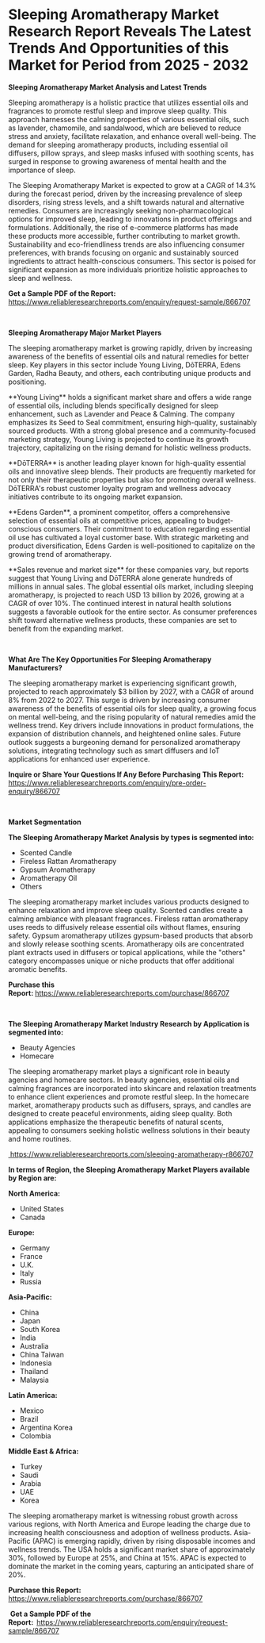 <p><h1>Sleeping Aromatherapy Market Research Report Reveals The Latest Trends And Opportunities of this Market for Period from 2025 - 2032</h1></p><p><strong>Sleeping Aromatherapy Market Analysis and Latest Trends</strong></p>
<p><p>Sleeping aromatherapy is a holistic practice that utilizes essential oils and fragrances to promote restful sleep and improve sleep quality. This approach harnesses the calming properties of various essential oils, such as lavender, chamomile, and sandalwood, which are believed to reduce stress and anxiety, facilitate relaxation, and enhance overall well-being. The demand for sleeping aromatherapy products, including essential oil diffusers, pillow sprays, and sleep masks infused with soothing scents, has surged in response to growing awareness of mental health and the importance of sleep.</p><p>The Sleeping Aromatherapy Market is expected to grow at a CAGR of 14.3% during the forecast period, driven by the increasing prevalence of sleep disorders, rising stress levels, and a shift towards natural and alternative remedies. Consumers are increasingly seeking non-pharmacological options for improved sleep, leading to innovations in product offerings and formulations. Additionally, the rise of e-commerce platforms has made these products more accessible, further contributing to market growth. Sustainability and eco-friendliness trends are also influencing consumer preferences, with brands focusing on organic and sustainably sourced ingredients to attract health-conscious consumers. This sector is poised for significant expansion as more individuals prioritize holistic approaches to sleep and wellness.</p></p>
<p><strong>Get a Sample PDF of the Report:&nbsp;</strong> <a href="https://www.reliableresearchreports.com/enquiry/request-sample/866707?utm_campaign=2202&utm_medium=2&utm_source=Github&utm_content=ia&utm_term=15042025&utm_id=sleeping-aromatherapy">https://www.reliableresearchreports.com/enquiry/request-sample/866707</a></p>
<p>&nbsp;</p>
<p><strong>Sleeping Aromatherapy Major Market Players</strong></p>
<p><p>The sleeping aromatherapy market is growing rapidly, driven by increasing awareness of the benefits of essential oils and natural remedies for better sleep. Key players in this sector include Young Living, DōTERRA, Edens Garden, Radha Beauty, and others, each contributing unique products and positioning.</p><p>**Young Living** holds a significant market share and offers a wide range of essential oils, including blends specifically designed for sleep enhancement, such as Lavender and Peace & Calming. The company emphasizes its Seed to Seal commitment, ensuring high-quality, sustainably sourced products. With a strong global presence and a community-focused marketing strategy, Young Living is projected to continue its growth trajectory, capitalizing on the rising demand for holistic wellness products.</p><p>**DōTERRA** is another leading player known for high-quality essential oils and innovative sleep blends. Their products are frequently marketed for not only their therapeutic properties but also for promoting overall wellness. DōTERRA's robust customer loyalty program and wellness advocacy initiatives contribute to its ongoing market expansion.</p><p>**Edens Garden**, a prominent competitor, offers a comprehensive selection of essential oils at competitive prices, appealing to budget-conscious consumers. Their commitment to education regarding essential oil use has cultivated a loyal customer base. With strategic marketing and product diversification, Edens Garden is well-positioned to capitalize on the growing trend of aromatherapy.</p><p>**Sales revenue and market size** for these companies vary, but reports suggest that Young Living and DōTERRA alone generate hundreds of millions in annual sales. The global essential oils market, including sleeping aromatherapy, is projected to reach USD 13 billion by 2026, growing at a CAGR of over 10%. The continued interest in natural health solutions suggests a favorable outlook for the entire sector. As consumer preferences shift toward alternative wellness products, these companies are set to benefit from the expanding market.</p></p>
<p>&nbsp;</p>
<p><strong>What Are The Key Opportunities For Sleeping Aromatherapy Manufacturers?</strong></p>
<p><p>The sleeping aromatherapy market is experiencing significant growth, projected to reach approximately $3 billion by 2027, with a CAGR of around 8% from 2022 to 2027. This surge is driven by increasing consumer awareness of the benefits of essential oils for sleep quality, a growing focus on mental well-being, and the rising popularity of natural remedies amid the wellness trend. Key drivers include innovations in product formulations, the expansion of distribution channels, and heightened online sales. Future outlook suggests a burgeoning demand for personalized aromatherapy solutions, integrating technology such as smart diffusers and IoT applications for enhanced user experience.</p></p>
<p><strong>Inquire or Share Your Questions If Any Before Purchasing This Report:</strong> <a href="https://www.reliableresearchreports.com/enquiry/pre-order-enquiry/866707?utm_campaign=2202&utm_medium=2&utm_source=Github&utm_content=ia&utm_term=15042025&utm_id=sleeping-aromatherapy">https://www.reliableresearchreports.com/enquiry/pre-order-enquiry/866707</a></p>
<p>&nbsp;</p>
<p><strong>Market Segmentation</strong></p>
<p><strong>The Sleeping Aromatherapy Market Analysis by types is segmented into:</strong></p>
<p><ul><li>Scented Candle</li><li>Fireless Rattan Aromatherapy</li><li>Gypsum Aromatherapy</li><li>Aromatherapy Oil</li><li>Others</li></ul></p>
<p><p>The sleeping aromatherapy market includes various products designed to enhance relaxation and improve sleep quality. Scented candles create a calming ambiance with pleasant fragrances. Fireless rattan aromatherapy uses reeds to diffusively release essential oils without flames, ensuring safety. Gypsum aromatherapy utilizes gypsum-based products that absorb and slowly release soothing scents. Aromatherapy oils are concentrated plant extracts used in diffusers or topical applications, while the "others" category encompasses unique or niche products that offer additional aromatic benefits.</p></p>
<p><strong>Purchase this Report:&nbsp;</strong><a href="https://www.reliableresearchreports.com/purchase/866707?utm_campaign=2202&utm_medium=2&utm_source=Github&utm_content=ia&utm_term=15042025&utm_id=sleeping-aromatherapy">https://www.reliableresearchreports.com/purchase/866707</a></p>
<p>&nbsp;</p>
<p><strong>The Sleeping Aromatherapy Market Industry Research by Application is segmented into:</strong></p>
<p><ul><li>Beauty Agencies</li><li>Homecare</li></ul></p>
<p><p>The sleeping aromatherapy market plays a significant role in beauty agencies and homecare sectors. In beauty agencies, essential oils and calming fragrances are incorporated into skincare and relaxation treatments to enhance client experiences and promote restful sleep. In the homecare market, aromatherapy products such as diffusers, sprays, and candles are designed to create peaceful environments, aiding sleep quality. Both applications emphasize the therapeutic benefits of natural scents, appealing to consumers seeking holistic wellness solutions in their beauty and home routines.</p></p>
<p><a href="https://www.reliableresearchreports.com/sleeping-aromatherapy-r866707?utm_campaign=2202&utm_medium=2&utm_source=Github&utm_content=ia&utm_term=15042025&utm_id=sleeping-aromatherapy">&nbsp;https://www.reliableresearchreports.com/sleeping-aromatherapy-r866707</a></p>
<p><strong>In terms of Region, the Sleeping Aromatherapy Market Players available by Region are:</strong></p>
<p>
    <p> <strong> North America: </strong>
        <ul>
            <li>United States</li>
            <li>Canada</li>
        </ul>
        </p> 
    <p> <strong> Europe: </strong>
        <ul>
            <li>Germany</li>
            <li>France</li>
            <li>U.K.</li>
            <li>Italy</li>
            <li>Russia</li>
        </ul>
        </p> 
    <p> <strong> Asia-Pacific: </strong>
        <ul>
            <li>China</li>
            <li>Japan</li>
            <li>South Korea</li>
            <li>India</li>
            <li>Australia</li>
            <li>China Taiwan</li>
            <li>Indonesia</li>
            <li>Thailand</li>
            <li>Malaysia</li>
        </ul>
        </p> 
    <p> <strong> Latin America: </strong>
        <ul>
            <li>Mexico</li>
            <li>Brazil</li>
            <li>Argentina Korea</li>
            <li>Colombia</li>
        </ul>
        </p> 
    <p> <strong> Middle East & Africa: </strong>
        <ul>
            <li>Turkey</li>
            <li>Saudi</li>
            <li>Arabia</li>
            <li>UAE</li>
            <li>Korea</li>
        </ul>
    </p>
    </p>
<p><p>The sleeping aromatherapy market is witnessing robust growth across various regions, with North America and Europe leading the charge due to increasing health consciousness and adoption of wellness products. Asia-Pacific (APAC) is emerging rapidly, driven by rising disposable incomes and wellness trends. The USA holds a significant market share of approximately 30%, followed by Europe at 25%, and China at 15%. APAC is expected to dominate the market in the coming years, capturing an anticipated share of 20%.</p></p>
<p><strong>Purchase this Report: </strong><a href="https://www.reliableresearchreports.com/purchase/866707?utm_campaign=2202&utm_medium=2&utm_source=Github&utm_content=ia&utm_term=15042025&utm_id=sleeping-aromatherapy">https://www.reliableresearchreports.com/purchase/866707</a></p>
<p>&nbsp;<strong>Get a Sample PDF of the Report:&nbsp;&nbsp;</strong><a href="https://www.reliableresearchreports.com/enquiry/request-sample/866707?utm_campaign=2202&utm_medium=2&utm_source=Github&utm_content=ia&utm_term=15042025&utm_id=sleeping-aromatherapy">https://www.reliableresearchreports.com/enquiry/request-sample/866707</a></p>
<p><strong></strong></p>
<p><p></p><p></p><p></p></p>